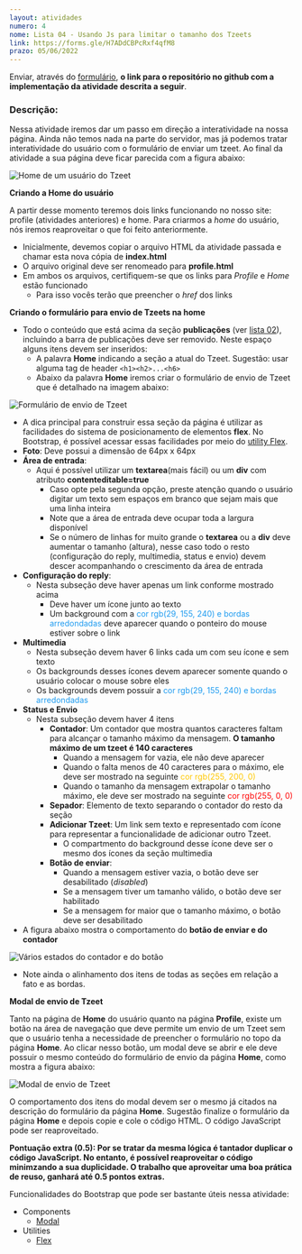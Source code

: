 ```yaml
---
layout: atividades
numero: 4
nome: Lista 04 - Usando Js para limitar o tamanho dos Tzeets
link: https://forms.gle/H7ADdCBPcRxf4qfM8
prazo: 05/06/2022
---
```


Enviar, através do <a href="{{ page.link }}" target="_blank">formulário</a>, **o link para o repositório no github com a implementação da atividade descrita a seguir**. 

### Descrição:

Nessa atividade iremos dar um passo em direção a interatividade na nossa página. 
Ainda não temos nada na parte do servidor, mas já podemos tratar interatividade do usuário com o formulário de enviar um tzeet. 
Ao final da atividade a sua página deve ficar parecida com a figura abaixo:

![Home de um usuário do Tzeet]({{site.baseurl}}/assets/listas/04/resultado.png)


**Criando a Home do usuário**

A partir desse momento teremos dois links funcionando no nosso site: profile (atividades anteriores) e home.
Para criarmos a *home* do usuário, nós iremos reaproveitar o que foi feito anteriormente. 

* Inicialmente, devemos copiar o arquivo HTML da atividade passada e chamar esta nova cópia de **index.html**
* O arquivo original deve ser renomeado para **profile.html**
* Em ambos os arquivos, certifiquem-se que os links para *Profile* e *Home* estão funcionado
  * Para isso vocês terão que preencher o *href* dos links
  
**Criando o formulário para envio de Tzeets na home**

* Todo o conteúdo que está acima da seção **publicações** (ver <a href="le02" target="_blank">lista 02</a>), incluíndo a barra de publicações deve ser removido. 
Neste espaço alguns itens devem ser inseridos:
  * A palavra **Home** indicando a seção a atual do Tzeet. Sugestão: usar alguma tag de header ```<h1><h2>...<h6>```
  * Abaixo da palavra **Home** iremos criar o formulário de envio de Tzeet que é detalhado na imagem abaixo:

![Formulário de envio de Tzeet]({{site.baseurl}}/assets/listas/04/form.png)


* A dica principal para construir essa seção da página é utilizar as facilidades do sistema de posicionamento de elementos **flex**. 
No Bootstrap, é possível acessar essas facilidades por meio do <a href="https://getbootstrap.com/docs/5.2/utilities/flex/" target="_blank">utility Flex</a>.
* **Foto**: Deve possui a dimensão de 64px x 64px
* **Área de entrada**:
  * Aqui é possível utilizar um **textarea**(mais fácil) ou um **div** com atributo **contenteditable=true**
    * Caso opte pela segunda opção, preste atenção quando o usuário digitar um texto sem espaços em branco que sejam mais que uma linha inteira
    * Note que a área de entrada deve ocupar toda a largura disponível
    * Se o número de linhas for muito grande o **textarea** ou a **div** deve aumentar o tamanho (altura), nesse caso todo o resto 
    (configuração do reply, multimedia, status e envio) devem descer acompanhando o crescimento da área de entrada
* **Configuração do reply**:
  * Nesta subseção deve haver apenas um link conforme mostrado acima
    * Deve haver um ícone junto ao texto
    * Um background com a <span style="color: rgb(29, 155, 240)">cor rgb(29, 155, 240) e  bordas arredondadas</span> deve aparecer quando o ponteiro do mouse estiver sobre o link
* **Multimedia**
  * Nesta subseção devem haver 6 links cada um com seu ícone e sem texto
  * Os backgrounds desses ícones devem aparecer somente quando o usuário colocar o mouse sobre eles
  * Os backgrounds devem  possuir a <span style="color: rgb(29, 155, 240)">cor rgb(29, 155, 240) e  bordas arredondadas</span>
* **Status e Envio**
  * Nesta subseção devem haver 4 itens
    * **Contador**: Um contador que mostra quantos caracteres faltam para alcançar o tamanho máximo da mensagem. **O tamanho máximo de um tzeet é 140 caracteres**
      * Quando a mensagem for vazia, ele não deve aparecer
      * Quando o falta menos de 40 caracteres para o máximo, ele deve ser mostrado na seguinte <span style="color: rgb(255, 200, 0)">cor rgb(255, 200, 0)</span>
      * Quando o tamanho da mensagem extrapolar o tamanho máximo, ele deve ser mostrado na seguinte <span style="color: rgb(255, 0, 0)">cor rgb(255, 0, 0)</span>
    * **Sepador**: Elemento de texto separando o contador do resto da seção
    * **Adicionar Tzeet**: Um link sem texto e representado com ícone para representar a funcionalidade de adicionar outro Tzeet.
      * O compartmento do background desse ícone deve ser o mesmo dos ícones da seção multimedia
    * **Botão de enviar**:
      * Quando a mensagem estiver vazia, o botão deve ser desabilitado (*disabled*)
      * Se a mensagem tiver um tamanho válido, o botão deve ser habilitado
      * Se a mensagem for maior que o tamanho máximo, o botão deve ser desabilitado
* A figura abaixo mostra o comportamento do **botão de enviar e do contador**

![Vários estados do contador e do botão]({{site.baseurl}}/assets/listas/04/estados.png)

* Note ainda o alinhamento dos itens de todas as seções em relação a fato e as bordas.

**Modal de envio de Tzeet**

Tanto na página de **Home** do usuário quanto na página **Profile**, existe um botão na área de navegação que
deve permite um envio de um Tzeet sem que o usuário tenha a necessidade de preencher o formulário no topo da página **Home**.
Ao clicar nesso botão, um modal deve se abrir e ele deve possuir o mesmo conteúdo do formulário de envio da página **Home**, como mostra a figura abaixo:

![Modal de envio de Tzeet]({{site.baseURL}}/assets/listas/04/modal.png)

O comportamento dos itens do modal devem ser o mesmo já citados na descrição do formulário da página **Home**.
Sugestão finalize o formulário da página **Home** e depois copie e cole o código HTML.
O código JavaScript pode ser reaproveitado. 

**Pontuação extra (0.5): Por se tratar da mesma lógica é tantador duplicar o código JavaScript. No entanto, é possível reaproveitar 
o código minimzando a sua duplicidade. O trabalho que aproveitar uma boa prática de reuso, ganhará até 0.5 pontos extras.**

<span class="label label-green">Funcionalidades do Bootstrap que pode ser bastante úteis nessa atividade:</span>

* Components
  * <a href="https://getbootstrap.com/docs/5.2/components/modal/" target="_blank">Modal</a>
* Utilities
  * <a href="https://getbootstrap.com/docs/5.2/utilities/flex/" target="_blank">Flex</a>

